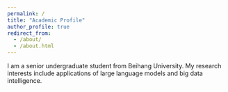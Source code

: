 ```yaml
---
permalink: /
title: "Academic Profile"
author_profile: true
redirect_from: 
  - /about/
  - /about.html
---
```


I am a senior undergraduate student from Beihang University.  My research interests include applications of large language models and big data intelligence. 

